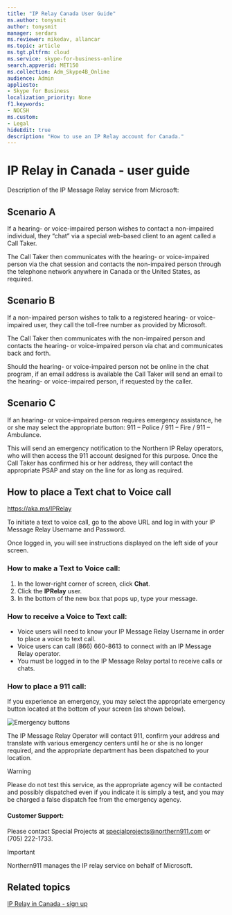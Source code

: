```yaml
---
title: "IP Relay Canada User Guide"
ms.author: tonysmit
author: tonysmit
manager: serdars
ms.reviewer: mikedav, allancar
ms.topic: article
ms.tgt.pltfrm: cloud
ms.service: skype-for-business-online
search.appverid: MET150
ms.collection: Adm_Skype4B_Online
audience: Admin
appliesto:
- Skype for Business
localization_priority: None
f1.keywords:
- NOCSH
ms.custom:
- Legal
hideEdit: true
description: "How to use an IP Relay account for Canada."
---
```


# IP Relay in Canada - user guide

Description of the IP Message Relay service from Microsoft:

## Scenario A
If a hearing- or voice-impaired person wishes to contact a non-impaired individual, they “chat” via a special web-based client to an agent called a Call Taker.

The Call Taker then communicates with the hearing- or voice-impaired person via the chat session and contacts the non-impaired person through the telephone network anywhere in Canada or the United States, as required.

## Scenario B
If a non-impaired person wishes to talk to a registered hearing- or voice-impaired user, they call the toll-free number as provided by Microsoft.

The Call Taker then communicates with the non-impaired person and contacts the hearing- or voice-impaired person via chat and communicates back and forth.

Should the hearing- or voice-impaired person not be online in the chat program, if an email address is available the Call Taker will send an email to the hearing- or voice-impaired person, if requested by the caller.

## Scenario C
If an hearing- or voice-impaired person requires emergency assistance, he or she may select the appropriate button:  911 – Police / 911 – Fire / 911 – Ambulance.

This will send an emergency notification to the Northern IP Relay operators, who will then access the 911 account designed for this purpose. Once the Call Taker has confirmed his or her address, they will contact the appropriate PSAP and stay on the line for as long as required.

## How to place a Text chat to Voice call

https://aka.ms/IPRelay

To initiate a text to voice call, go to the above URL and log in with your IP Message Relay Username and Password.

Once logged in, you will see instructions displayed on the left side of your screen.

### How to make a Text to Voice call:
1. In the lower-right corner of screen, click **Chat**.
2. Click the **IPRelay** user.
3. In the bottom of the new box that pops up, type your message.

### How to receive a Voice to Text call:
- Voice users will need to know your IP Message Relay Username in order to place a voice to text call.
- Voice users can call (866) 660-8613 to connect with an IP Message Relay operator.
- You must be logged in to the IP Message Relay portal to receive calls or chats.

### How to place a 911 call:
If you experience an emergency, you may select the appropriate emergency button located at the bottom of your screen (as shown below).

![Emergency buttons](../images/ip-relay-emergency-buttons.png)

The IP Message Relay Operator will contact 911, confirm your address and translate with various emergency centers until he or she is no longer required, and the appropriate department has been dispatched to your location.

> [!WARNING]
> Please do not test this service, as the appropriate agency will be contacted and possibly dispatched even if you indicate it is simply a test, and you may be charged a false dispatch fee from the emergency agency.

#### Customer Support:
Please contact Special Projects at [specialprojects@northern911.com](mailto:specialprojects@northern911.com) or (705) 222-1733.

> [!IMPORTANT]
> Northern911 manages the IP relay service on behalf of Microsoft.

## Related topics

[IP Relay in Canada - sign up](ip-relay-canada-email-signup.md)






